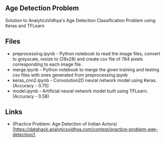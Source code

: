 ## Age Detection Problem
Solution to AnalyticsVidhya's Age Detection Classification Problem using Keras and TFLearn

## Files
- preprocessing.ipynb - Python notebook to read the image files, convert to greyscale, resize to (28x28) and create csv file of 784 pixels corresponding to each image file.
- merge.ipynb - Python notebook to merge the given training and testing csv files with ones generated from preprocessing.ipynb
- keras_cnn2.ipynb - Convolution2D neural network  model using Keras. (Accuracy - 0.75)
- model.ipynb - Artificial neural network model built using TFLearn. (Accuracy - 0.58)

## Links
- (Practice Problem: Age Detection of Indian Actors)[https://datahack.analyticsvidhya.com/contest/practice-problem-age-detection/]
